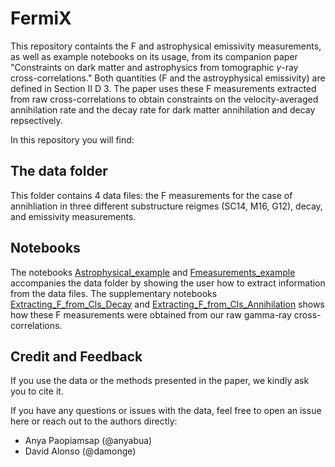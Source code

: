 # FermiX

This repository containts the F and astrophysical emissivity measurements, as well as example notebooks on its usage, from its companion paper "Constraints on dark matter and astrophysics from tomographic $\gamma$-ray cross-correlations." Both quantities (F and the astroyphysical emissivity) are defined in Section II D 3. The paper uses these F measurements extracted from raw cross-correlations to obtain constraints on the velocity-averaged annihilation rate and the decay rate for dark matter annihilation and decay repsectively. 

In this repository you will find: 

## The data folder
This folder contains 4 data files: the F measurements for the case of annihliation in three different substructure reigmes (SC14, M16, G12), decay, and emissivity measurements.

## Notebooks
The notebooks [Astrophysical_example](FermiX/blob/main/Astrophysical_example.ipynb) and [Fmeasurements_example](FermiX/blob/main/Fmeasurements_example.ipynb) accompanies the data folder by showing the user how to extract information from the data files. The supplementary notebooks [Extracting_F_from_Cls_Decay](FermiX/blob/main/Extracting_F_from_Cls_Decay.ipynb) and [Extracting_F_from_Cls_Annihilation](FermiX/blob/main/Extracting_F_from_Cls_Annihilation.ipynb) shows how these F measurements were obtained from our raw gamma-ray cross-correlations.

## Credit and Feedback 
If you use the data or the methods presented in the paper, we kindly ask you to cite it. 


If you have any questions or issues with the data, feel free to open an issue here or reach out to the authors directly: 
  * Anya Paopiamsap (@anyabua)
  * David Alonso (@damonge)
